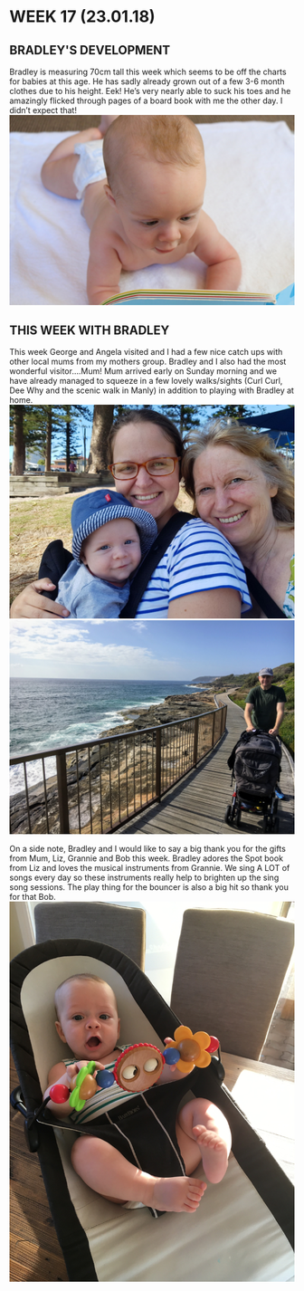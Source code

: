 # WEEK 17 (23.01.18)

## BRADLEY'S DEVELOPMENT
Bradley is measuring 70cm tall this week which seems to be off the charts for babies at this age. He has sadly already grown out of a few 3-6 month clothes due to his height. Eek! He’s very nearly able to suck his toes and he amazingly flicked through pages of a board book with me the other day. I didn’t expect that! 
![IMG_5701.jpg](IMG_5701.jpg "IMG_5701.jpg")

## THIS WEEK WITH BRADLEY
This week George and Angela visited and I had a few nice catch ups with other local mums from my mothers group. Bradley and I also had the most wonderful visitor….Mum! Mum arrived early on Sunday morning and we have already managed to squeeze in a few lovely walks/sights (Curl Curl, Dee Why and the scenic walk in Manly) in addition to playing with Bradley at home. 
![photo1.jpg](photo1.jpg "photo1.jpg")
![IMG_7047.jpg](IMG_7047.jpg "IMG_7047.jpg")

On a side note, Bradley and I would like to say a big thank you for the gifts from Mum, Liz, Grannie and Bob this week. Bradley adores the Spot book from Liz and loves the musical instruments from Grannie. We sing A LOT of songs every day so these instruments really help to brighten up the sing song sessions. The play thing for the bouncer is also a big hit so thank you for that Bob.
![IMG_7094.jpg](IMG_7094.jpg "IMG_7094.jpg")

